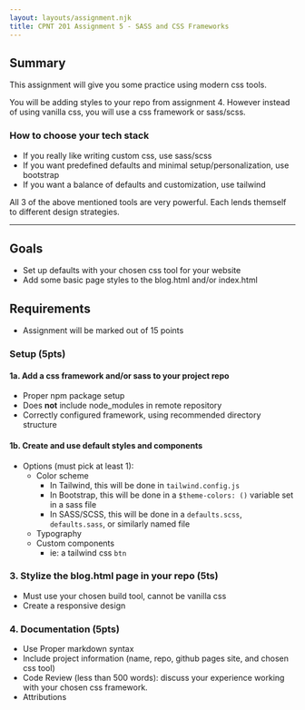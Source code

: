 ```yaml
---
layout: layouts/assignment.njk
title: CPNT 201 Assignment 5 - SASS and CSS Frameworks
---
```


## Summary

This assignment will give you some practice using modern css tools.

You will be adding styles to your repo from assignment 4. However instead of using vanilla css, you will use a css framework or sass/scss.

### How to choose your tech stack

- If you really like writing custom css, use sass/scss
- If you want predefined defaults and minimal setup/personalization, use bootstrap
- If you want a balance of defaults and customization, use tailwind

All 3 of the above mentioned tools are very powerful. Each lends themself to different design strategies.

---

## Goals

- Set up defaults with your chosen css tool for your website
- Add some basic page styles to the blog.html and/or index.html

## Requirements

- Assignment will be marked out of 15 points

### Setup (5pts)

#### 1a. Add a css framework and/or sass to your project repo

- Proper npm package setup
- Does **not** include node_modules in remote repository
- Correctly configured framework, using recommended directory structure

#### 1b. Create and use default styles and components

- Options (must pick at least 1):
  - Color scheme
    - In Tailwind, this will be done in `tailwind.config.js`
    - In Bootstrap, this will be done in a `$theme-colors: ()` variable set in a sass file
    - In SASS/SCSS, this will be done in a `defaults.scss`, `defaults.sass`, or similarly named file
  - Typography
  - Custom components
    - ie: a tailwind css `btn`

### 3. Stylize the blog.html page in your repo (5ts)

- Must use your chosen build tool, cannot be vanilla css
- Create a responsive design

### 4. Documentation (5pts)

- Use Proper markdown syntax
- Include project information (name, repo, github pages site, and chosen css tool)
- Code Review (less than 500 words): discuss your experience working with your chosen css framework.
- Attributions
